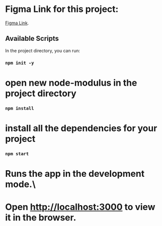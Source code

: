 # Figma Link for this project:

[Figma Link](https://www.figma.com/file/w7pMTXZ7NLCIPDw4MCWA5X/Epicure-Website?node-id=102%3A3069).

## Available Scripts

In the project directory, you can run:

### `npm init -y`
# open new node-modulus in the project directory 
### `npm install`
# install all the dependencies for your project 
### `npm start`
# Runs the app in the development mode.\
# Open [http://localhost:3000](http://localhost:3000) to view it in the browser.

